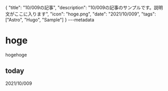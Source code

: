 {
  "title": "10/009の記事",
  "description": "10/009の記事のサンプルです。説明文がここに入ります",
  "icon": "hoge.png",
  "date": "2021/10/009",
  "tags": ["Astro", "Hugo", "Sample"]
}
---metadata

# hoge
hogehoge

## today
2021/10/009